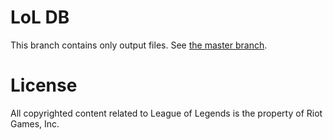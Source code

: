 # LoL DB

This branch contains only output files. See [the master branch](https://github.com/Met48/League-of-Legends-DB/).

# License

All copyrighted content related to League of Legends is the property of Riot Games, Inc.
